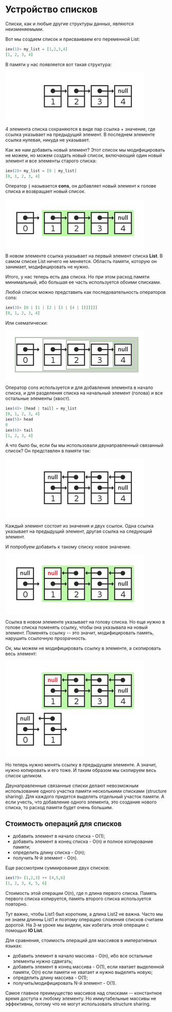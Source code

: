# Устройство списков

Списки, как и любые другие структуры данных, являются неизменяемыми.

Вот мы создаем список и присваиваем его переменной List:

```elixir
iex(1)> my_list = [1,2,3,4]
[1, 2, 3, 4]

```

В памяти у нас появляется вот такая структура:

![Linked list im memory](./img/list_1.png)

4 элемента списка сохраняются в виде пар ссылка + значение, где ссылка указывает на предыдущий элемент.  В последнем элементе ссылка нулевая, никуда не указывает.

Как же нам добавить новый элемент? Этот список мы модифицировать не можем, но можем создать новый список, включающий один новый элемент и все элементы старого списка:

```elixir
iex(2)> my_list = [0 | my_list]
[0, 1, 2, 3, 4]
```

Оператор **`|`** называется **cons**, он добавляет новый элемент к голове списка и возвращает новый список.

![List concatenation](./img/list_2.png)

В новом элементе ссылка указывает на первый элемент списка **List**. В самом списке List ничего не меняется. Область памяти, которую он занимает, модифицировать не нужно.

Итого, у нас теперь есть два списка. Но при этом расход памяти минимальный, ибо большая ее часть используется обоими списками.

Любой список можно представить как последовательность операторов cons:

```elixir
iex(3)> [0 | [1 | [2 | [3 | [4 | []]]]]]
[0, 1, 2, 3, 4]
```

Или схематически:

![List as set of concatenations](./img/list_3.png)

Оператор cons используется и для добавления элемента в начало списка, и для разделения списка на начальный элемент (голова) и все остальные элементы (хвост).

```elixir
iex(4)> [head | tail] = my_list
[0, 1, 2, 3, 4]
iex(5)> head
0
iex(6)> tail
[1, 2, 3, 4]
```

А что было бы, если бы мы использовали двунаправленный связанный список? Он представлен в памяти так:

![Doubly linked list](./img/list_4.png)

Каждый элемент состоит из значения и двух ссылок. Одна ссылка указывает на предыдущий элемент, другая ссылка на следующий элемент.

И попробуем добавить к такому списку новое значение.

![Add element to doubly linked list](./img/list_5.png)

Ссылка в новом элементе указывает на голову списка. Но еще нужно в голове списка поменять ссылку, чтобы она указывала на новый элемент. Поменять ссылку -- это значит, модифицировать память, нарушить ссылочную прозрачность.

Ок, мы можем не модифицировать ссылку в элементе, а скопировать весь элемент:

![Copy element of doubly linked list](./img/list_6.png)

Но теперь нужно менять ссылку в предыдущем элементе. А значит, нужно копировать и его тоже. И таким образом мы скопируем весь список целиком.

Двунаправленные связанные списки делают невозможным использование одного участка памяти несколькими списками (structure sharing). Для каждого придется выделять отдельный участок памяти. А если учесть, что добавление одного элемента, это создание нового списка, то расход памяти будет очень большим.


## Стоимость операций для списков

 - добавить элемент в начало списка - O(1);
 - добавить элемент в конец списка - O(n) и полное копирование памяти;
 - определить длину списка - O(n);
 - получить N-й элемент - O(n).

Еще рассмотрим суммирование двух списков:

```elixir
iex(7)> [1,2,3] ++ [4,5,6]
[1, 2, 3, 4, 5, 6]
```

Стоимость этой операции O(n), где n длина первого списка. Память первого списка копируется, память второго списка используется повторно.

Тут важно, чтобы List1 был коротким, а длина List2 не важна. Часто мы не знаем длинны List1 и поэтому операцию сложения списков считаем дорогой. На 3-м уроке мы видели, как избегать этой операции с помощью **IO List**.


Для сравнения, стоимость операций для массивов в императивных языках:

 - добавить элемент в начало массива - O(n), ибо все остальные элементы нужно сдвигать;
 - добавить элемент в конец массива - O(1), если хватает выделенной памяти, O(n) если памяти не хватает и нужно выделять новую;
 - определить длину массива - O(1);
 - получить/модифицировать N-й элемент - O(1).

Самое главное преимущество массивов над списками -- константное время доступа к любому элементу. Но иммутабельные массивы не эффективны, потому что не могут использовать structure sharing.
